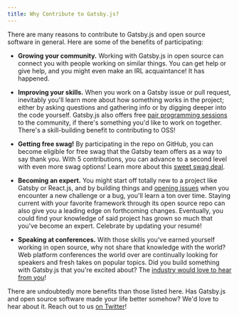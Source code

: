 ```yaml
---
title: Why Contribute to Gatsby.js?
---
```


There are many reasons to contribute to Gatsby.js and open source software in general. Here are some of the benefits of participating:

- **Growing your community.** Working with Gatsby.js in open source can connect you with people working on similar things. You can get help or give help, and you might even make an IRL acquaintance! It has happened.

- **Improving your skills.** When you work on a Gatsby issue or pull request, inevitably you'll learn more about how something works in the project; either by asking questions and gathering info or by digging deeper into the code yourself. Gatsby.js also offers free [pair programming sessions](/contributing/pair-programming) to the community, if there's something you'd like to work on together. There's a skill-building benefit to contributing to OSS!

- **Getting free swag!** By participating in the repo on GitHub, you can become eligible for free swag that the Gatsby team offers as a way to say thank you. With 5 contributions, you can advance to a second level with even more swag options! Learn more about this [sweet swag deal](/contributing/contributor-swag).

- **Becoming an expert.** You might start off totally new to a project like Gatsby or React.js, and by building things and [opening issues](/contributing/how-to-file-an-issue) when you encounter a new challenge or a bug, you'll learn a ton over time. Staying current with your favorite framework through its open source repo can also give you a leading edge on forthcoming changes. Eventually, you could find your knowledge of said project has grown so much that you've become an expert. Celebrate by updating your resumé!

- **Speaking at conferences.** With those skills you've earned yourself working in open source, why not share that knowledge with the world? Web platform conferences the world over are continually looking for speakers and fresh takes on popular topics. Did you build something with Gatsby.js that you're excited about? The [industry would love to hear from you](http://weareallaweso.me)!

There are undoubtedly more benefits than those listed here. Has Gatsby.js and open source software made your life better somehow? We'd love to hear about it. Reach out to us [on Twitter](https://twitter.com/gatsbyjs)!
